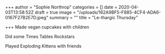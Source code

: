 +++
author = "Sophie Northrop"
categories = []
date = 2020-04-03T13:58:52Z
draft = true
image = "/uploads/162A9BF5-F885-4CF4-ADA6-0167F27B2E7D.jpeg"
summary = ""
title = "Le-thargic Thursday"

+++
Made vegan cupcakes with children

Did some Times Tables Rockstars

Played Exploding Kittens with friends